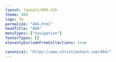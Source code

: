 ```yaml
---
layout: layouts/404.njk
theme: 404
logo: fp
permalink: "404.html"
headTitle: "404"
menuTypes: ["navigation"]
footerTypes: []
eleventyExcludeFromCollections: true

canonical: "https://www.christianhain.com/404/"
---
```


